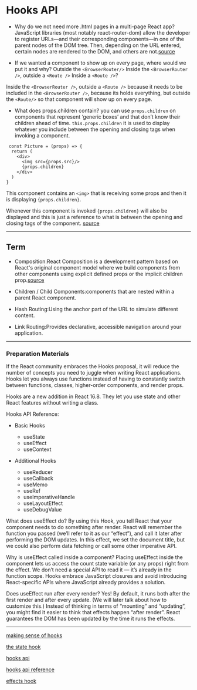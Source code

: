 # Hooks API

- Why do we not need more .html pages in a multi-page React app?
JavaScript libraries (most notably react-router-dom) allow the developer to register URLs—and their corresponding components—in one of the parent nodes of the DOM tree. Then, depending on the URL entered, certain nodes are rendered to the DOM, and others are not.[source](https://rapidapi.com/blog/react-multi-page-app/)

- If we wanted a component to show up on every page, where would we put it and why?
Outside the `<BrowserRouter/>`
Inside the `<BrowserRouter />`, outside a `<Route />`
Inside a `<Route />`?

Inside the `<BrowserRouter />`, outside a `<Route />`
 because it needs to be included in the `<BrowserRouter />`, because its holds everything, but outside the `<Route/>` so that component will show up on every page.


- What does props.children contain?
you can use `props.children` on components that represent ‘generic boxes’ and that don’t know their children ahead of time.
 `this.props.children` it is used to display whatever you include between the opening and closing tags when invoking a component.

```
 const Picture = (props) => {
  return (
    <div>
      <img src={props.src}/>
      {props.children}
    </div>
  )
}
```
This component contains an `<img>` that is receiving some props and then it is displaying `{props.children}`.

Whenever this component is invoked `{props.children}` will also be displayed and this is just a reference to what is between the opening and closing tags of the component.
[source](https://stackoverflow.com/questions/49706823/what-is-this-props-children-and-when-you-should-use-it)


*** 

## Term
- Composition:React Composition is a development pattern based on React's original component model where we build components from other components using explicit defined props or the implicit children prop.[source](https://formidable.com/blog/2021/react-composition/)

- Children / Child Components:components that are nested within a parent React component.

- Hash Routing:Using the anchor part of the URL to simulate different content.

- Link Routing:Provides declarative, accessible navigation around your application.

***

### Preparation Materials
If the React community embraces the Hooks proposal, it will reduce the number of concepts you need to juggle when writing React applications. Hooks let you always use functions instead of having to constantly switch between functions, classes, higher-order components, and render props.

Hooks are a new addition in React 16.8. They let you use state and other React features without writing a class.

Hooks API Reference:
- Basic Hooks

    - useState
    - useEffect
    - useContext

- Additional Hooks

    - useReducer
    - useCallback
    - useMemo
    - useRef
    - useImperativeHandle
    - useLayoutEffect
    - useDebugValue

What does useEffect do? By using this Hook, you tell React that your component needs to do something after render. React will remember the function you passed (we’ll refer to it as our “effect”), and call it later after performing the DOM updates. In this effect, we set the document title, but we could also perform data fetching or call some other imperative API.

Why is useEffect called inside a component? Placing useEffect inside the component lets us access the count state variable (or any props) right from the effect. We don’t need a special API to read it — it’s already in the function scope. Hooks embrace JavaScript closures and avoid introducing React-specific APIs where JavaScript already provides a solution.

Does useEffect run after every render? Yes! By default, it runs both after the first render and after every update. (We will later talk about how to customize this.) Instead of thinking in terms of “mounting” and “updating”, you might find it easier to think that effects happen “after render”. React guarantees the DOM has been updated by the time it runs the effects.


***

[making sense of hooks](https://medium.com/@dan_abramov/making-sense-of-react-hooks-fdbde8803889)

[the state hook](https://reactjs.org/docs/hooks-state.html)

[hooks api](https://reactjs.org/docs/hooks-overview.html)

[hooks api reference](https://reactjs.org/docs/hooks-reference.html)

[effects hook](https://reactjs.org/docs/hooks-effect.html)